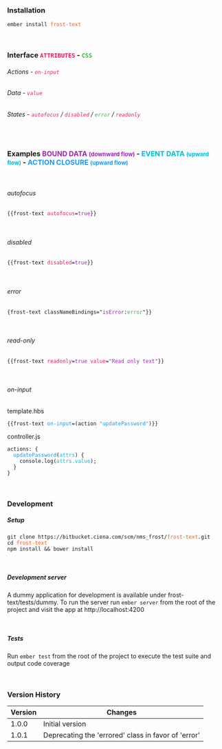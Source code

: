 ### Installation
<pre><code>ember install <font color='#FF5722'>frost-text</font></code></pre>

<br>

### Interface <font size=3><font color='#E91E63'>`ATTRIBUTES`</font> - <font color='#4CAF50'>`CSS`</font></font>
###### Actions - <font color='#E91E63'>`on-input`</font>
###### Data - <font color='#E91E63'>`value`</font>
###### States - <font color='#E91E63'>`autofocus`</font> / <font color='#E91E63'>`disabled`</font> / <font color='#4CAF50'>`error`</font> / <font color='#E91E63'>`readonly`</font>

<br>

### Examples <font size=3><font color='#9C27B0'>BOUND DATA <font size=2>(downward flow)</font></font> - <font color='#00BCD4'>EVENT DATA <font size=2>(upward flow)</font></font> - <font color='#2196f3'>ACTION CLOSURE <font size=2>(upward flow)</font></font></font>

<br>

###### autofocus
<pre><code>{{frost-text <font color='#E91E63'>autofocus</font>=<font color='#9C27B0'>true</font>}}</code></pre>

<br>

###### disabled
<pre><code>{{frost-text <font color='#E91E63'>disabled</font>=<font color='#9C27B0'>true</font>}}</code></pre>

<br>

###### error
<pre><code>{frost-text classNameBindings="<font color='#9C27B0'>isError</font>:<font color='#4CAF50'>error</font>"}}</code></pre>

<br>

###### read-only
<pre><code>{{frost-text <font color='#E91E63'>readonly</font>=<font color='#9C27B0'>true</font> <font color='#E91E63'>value</font>=<font color='#9C27B0'>"Read only text"</font>}}</code></pre>

<br>

###### on-input
template.hbs
<pre><code>{{frost-text <font color='#2196f3'>on-input</font>=(action <font color='#2196f3'>"updatePassword"</font>)}}</code></pre>

controller.js
<pre><code>actions: {
  <font color='#2196f3'>updatePassword</font>(<font color='#00BCD4'>attrs</font>) {
    console.log(<font color='#00BCD4'>attrs.value</font>);
  }
}</code></pre>

<br>

### Development

##### Setup
<pre><code>git clone https://bitbucket.ciena.com/scm/nms_frost/<font color='#FF5722'>frost-text</font>.git
cd <font color='#FF5722'>frost-text</font>
npm install && bower install
</code></pre>

<br>

##### Development server
A dummy application for development is available under frost-text/tests/dummy.
To run the server run `ember server` from the root of the project and visit the app at http://localhost:4200

<br>

##### Tests
Run `ember test` from the root of the project to execute the test suite and output code coverage

<br>

### Version History

|Version |Changes |
|--------|--------|
|1.0.0   |Initial version |
|1.0.1   |Deprecating the 'errored' class in favor of 'error' |   
